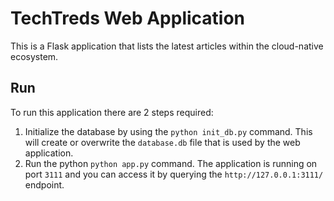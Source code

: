 # TechTreds Web Application

This is a Flask application that lists the latest articles within the cloud-native ecosystem.

## Run 

To run this application there are 2 steps required:

1. Initialize the database by using the `python init_db.py` command. This will create or overwrite the `database.db` file that is used by the web application.
2.  Run the python `python app.py` command. The application is running on port `3111` and you can access it by querying the `http://127.0.0.1:3111/` endpoint.
